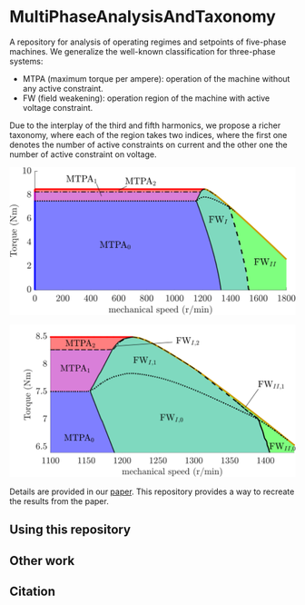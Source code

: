 # MultiPhaseAnalysisAndTaxonomy

A repository for analysis of operating regimes and setpoints of five-phase machines. We generalize the well-known classification for three-phase systems:

- MTPA (maximum torque per ampere): operation of the machine without any active constraint.
- FW (field weakening): operation region of the machine with active voltage constraint.

Due to the interplay of the third and fifth harmonics, we propose a richer taxonomy, where each of the region takes two indices, where the first one denotes the number of active constraints on current and the other one the number of active constraint on voltage.

![](https://github.com/AI-RICE/CurrentSetpoints5f/raw/main/docs/resources/Torque_speed_machine2.png)

![](https://github.com/AI-RICE/CurrentSetpoints5f/raw/main/docs/resources/Torque_speed_detail_machine2.png)

Details are provided in our [paper](). This repository provides a way to recreate the results from the paper.

## Using this repository


## Other work


## Citation